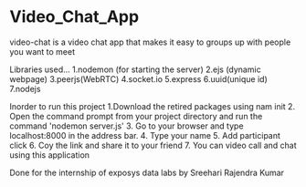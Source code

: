 # Video_Chat_App



video-chat is a video chat app that makes it easy to groups up with people you want to meet




Libraries used...
1.nodemon (for starting the server)
2.ejs (dynamic webpage)
3.peerjs(WebRTC) 
4.socket.io 
5.express 
6.uuid(unique id)
7.nodejs

Inorder to run this project
1.Download the retired packages using nam init
2. Open the command prompt from your project directory and run the command 'nodemon server.js'
3. Go to your browser and type localhost:8000 in the address bar.
4. Type your name
5. Add participant click
6. Coy the link and share it to your friend
7. You can video call and chat using this application


Done for the internship of exposys data labs by Sreehari Rajendra Kumar




